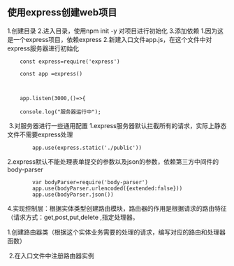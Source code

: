 ## 使用express创建web项目
1.创建目录
2.进入目录，使用npm init -y 对项目进行初始化
3.添加依赖
	1.因为这是一个express项目，依赖express
	2.新建入口文件app.js，在这个文件中对express服务器进行初始化

```
	const express=require('express')

	const app =express()



	app.listen(3000,()=>{

	console.log("服务器运行中");	

```

​	3.对服务器进行一些通用配置
		1.express服务器默认拦截所有的请求，实际上静态文件不需要express处理	

```
		app.use(express.static('./public'))
```

​		2.express默认不能处理表单提交的参数以及json的参数，依赖第三方中间件的body-parser

```
		var bodyParser=require('body-parser')
 	 	app.use(bodyParser.urlencoded({extended:false}))
		app.use(bodyParser.json())	
```

4.实现控制层：根据实体类型创建路由模块，路由器的作用是根据请求的路由特征（请求方式：get,post,put,delete ,指定处理器。

​	1.创建路由器类（根据这个实体业务需要的处理的请求，编写对应的路由和处理器函数）

​	2.在入口文件中注册路由器实例